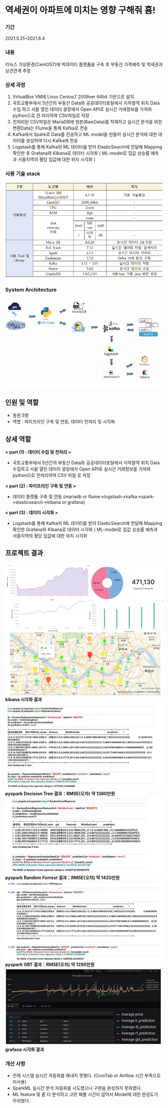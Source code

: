 
 # 역세권이 아파트에 미치는 영향 구해줘 홈!
 
 ### 기간  
 2021.5.31~2021.6.4  
 
 ### 내용   
 리눅스 가상환경(CentOS7)에 빅데이터 플랫폼을 구축 후 부동산 가격예측 및 역세권과 상관관계 추정   
 
 ### 상세 과정
1. VirtualBox VM에 Linux Centos7 2009ver 64bit 기반으로 설치. 
2. 국토교통부에서 5년간의 부동산 Data와 공공데이터포탈에서 지하철역 위치 Data 수집 하고 서울 열린 데이터 광장에서 Open API로 실시간 거래정보를 가져와 python으로 전 처리하여 CSV파일로 저장
3. 전처리된 CSV파일은 MariaDB에 원본(RawData)를 적재하고 실시간 분석을 위한 변환Data는 Flume을 통해 Kafka로 전송
4. Kafka에서 Spark로 Data를 전송하고 ML model을 만들어 실시간 분석에 대한 데이터를 생성하여 다시 Kafka에 전송
5. Logstash를 통해 Kafka의 ML 데이터를 받아 ElasticSearch에 전달해 Mapping 확인한 후 Grafana와 Kibana로 데이터 시각화
( ML-model로 집값 상승률 예측과 서울지역의 평당 집값에 대한 위치 시각화 )
 
 ### 사용 기술 stack
 
 ![image](./dataset/stack.png)


### System Architecture  

 ![image](./dataset/arc.png)    



## 인원 및 역할  
  - 총원 5명 
  - 역할 : 파이프라인 구축 및 연동, 데이터 전처리 및 시각화
## 상세 역할
  
 **< part (1) : 데이터 수집 및 전처리 >**   
  - 국토교통부에서 5년간의 부동산 Data와 공공데이터포탈에서 지하철역 위치 Data 수집하고 서울 
    열린 데이터 광장에서 Open API로 실시간 거래정보를 가져와 python으로 전처리하여 CSV 파일      로 저장

  **< part (2) : 파이프라인 구축 및 연동 >**      
  - 데이터 플랫폼 구축 및 연동
   (mariadb or flume->logstash->kafka->spark->elasticsearch->kibana or grafana)
 
  **< part (3) : 데이터 시각화 >**  
  - Logstash를 통해 Kafka의 ML 데이터를 받아 ElasticSearch에 전달해 Mapping 확인한 Grafana와 Kibana로 데이터 시각화 ( ML-model로 집값 상승률 예측과 서울지역의 평당 집값에 대한 위치 시각화  

## 프로젝트 결과


![image](./dataset/res1.png)  
 **kibana 시각화 결과**
![image](./dataset/dt.png)
**pyspark Decision Tree 결과：RMSE(오차) 약 1380만원**  
![image](./dataset/rf.png) 
**pyspark Random Forrest 결과：RMSE(오차) 약 1420만원**  
![image](./dataset/gbt.png)   
**pyspark GBT 결과：RMSE(오차) 약 1290만원**  
![image](./dataset/graf.png)   
**grafana 시각화 결과**  

### 개선 사항
- 전체 시스템 실시간 자동화를 해내지 못했다. (CronTab or Airflow 시간 부족으로 미사용)   
- SparkML 실시간 분석 자동화를 시도했으나 구현을 완성하지 못하였다. 
- ML feature 및 좀 더 분석하고 고민 해볼 시간이 없어서 Model에 대한 완성도가 아쉬웠다.
